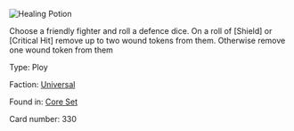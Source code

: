 
![Healing Potion](https://warhammerunderworlds.com/wp-content/uploads/sites/6/2017/12/330_ENG-Healing-Potion.png)

Choose a friendly fighter and roll a defence dice. On a roll of [Shield] or [Critical Hit] remove up to two wound tokens from them. Otherwise remove one wound token from them

Type: Ploy

Faction: [Universal](/factions/universal.md)

Found in: [Core Set](/locations/core-set.md)

Card number: 330
